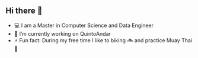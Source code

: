 ## Hi there 👋
- 💻 I am a Master in Computer Science and Data Engineer 
- 🔭 I’m currently working on QuintoAndar
- ⚡ Fun fact: During my free time I like to biking 🚲 and practice Muay Thai 🥊
<!--
**eduardorochasoares/eduardorochasoares** is a ✨ _special_ ✨ repository because its `README.md` (this file) appears on your GitHub profile.

Here are some ideas to get you started:

- 🔭 I’m currently working on ...
- 🌱 I’m currently learning ...
- 👯 I’m looking to collaborate on ...
- 🤔 I’m looking for help with ...
- 💬 Ask me about ...
- 📫 How to reach me: ...
- 😄 Pronouns: ...
- ⚡ Fun fact: ...
-->
